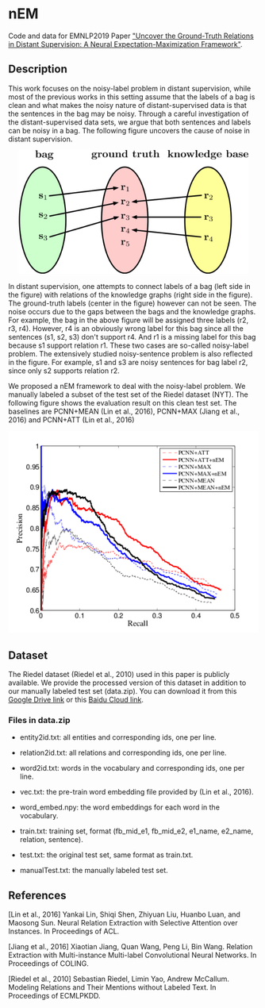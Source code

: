 # nEM
Code and data for EMNLP2019 Paper ["Uncover the Ground-Truth Relations in Distant Supervision: A Neural Expectation-Maximization Framework"](https://arxiv.org/pdf/1909.05448.pdf).

## Description

This work focuses on the noisy-label problem in distant supervision, while most of the previous works in this setting assume that the labels of a bag is clean and what makes the noisy nature of distant-supervised data is that the sentences in the bag may be noisy. Through a careful investigation of the distant-supervised data sets, we argue that both sentences and labels can be noisy in a bag. The following figure uncovers the cause of noise in distant supervision.

<p align="center">
  <img src="https://github.com/AlbertChen1991/nEM/blob/master/fig/noise.png">
</p>

In distant supervision, one attempts to connect labels of a bag (left side in the figure) with relations of the knowledge graphs (right side in the figure). The ground-truth labels (center in the figure) however can not be seen. The noise occurs due to the gaps between the bags and the knowledge graphs. For example, the bag in the above figure will be assigned three labels (r2, r3, r4). However, r4 is an obviously wrong label for this bag since all the sentences (s1, s2, s3) don't support r4. And r1 is a missing label for this bag because s1 support relation r1. These two cases are so-called noisy-label problem. The extensively studied noisy-sentence problem is also reflected in the figure. For example, s1 and s3 are noisy sentences for bag label r2, since only s2 supports relation r2.

We proposed a nEM framework to deal with the noisy-label problem. We manually labeled a subset of the test set of the Riedel dataset (NYT). The following figure shows the evaluation result on this clean test set. The baselines are PCNN+MEAN (Lin et al., 2016), PCNN+MAX (Jiang et al., 2016) and PCNN+ATT (Lin et al., 2016)

<p align="center">
  <img src="https://github.com/AlbertChen1991/nEM/blob/master/fig/PR_curve.png">
</p>

## Dataset
The Riedel dataset (Riedel et al., 2010) used in this paper is publicly available. We provide the processed version of this dataset in addition to our manually labeled test set (data.zip). You can download it from this [Google Drive link](aaa.com) or this [Baidu Cloud link](https://pan.baidu.com/s/1anEw7xjmFZo6gaRWP0gpVw).

### Files in data.zip
+ entity2id.txt: all entities and corresponding ids, one per line.

+ relation2id.txt: all relations and corresponding ids, one per line.

+ word2id.txt: words in the vocabulary and corresponding ids, one per line.

+ vec.txt: the pre-train word embedding file provided by (Lin et al., 2016).

+ word_embed.npy: the word embeddings for each word in the vocabulary.

+ train.txt: training set, format (fb_mid_e1, fb_mid_e2, e1_name, e2_name, relation, sentence).

+ test.txt: the original test set, same format as train.txt.

+ manualTest.txt: the manually labeled test set.


## References
[Lin et al., 2016] Yankai Lin, Shiqi Shen, Zhiyuan Liu, Huanbo Luan, and Maosong Sun. Neural Relation Extraction with Selective Attention over Instances. In Proceedings of ACL.

[Jiang et al., 2016] Xiaotian Jiang, Quan Wang, Peng Li, Bin Wang. Relation Extraction with Multi-instance Multi-label Convolutional Neural Networks. In Proceedings of COLING.

[Riedel et al., 2010] Sebastian Riedel, Limin Yao, Andrew McCallum. Modeling Relations and Their Mentions without Labeled Text. In Proceedings of ECMLPKDD.

